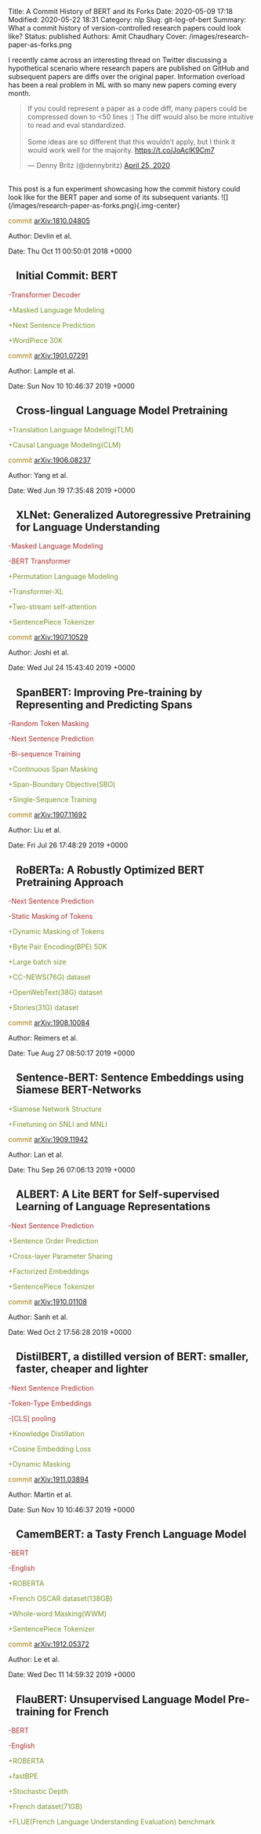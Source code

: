 Title: A Commit History of BERT and its Forks
Date: 2020-05-09 17:18
Modified: 2020-05-22 18:31
Category: nlp
Slug: git-log-of-bert
Summary: What a commit history of version-controlled research papers could look like?
Status: published
Authors: Amit Chaudhary
Cover: /images/research-paper-as-forks.png

I recently came across an interesting thread on Twitter discussing a hypothetical scenario where research papers are published on GitHub and subsequent papers are diffs over the original paper. Information overload has been a real problem in ML with so many new papers coming every month.  
<div class="img-center">     
<blockquote class="twitter-tweet tw-align-center" data-lang="en" data-dnt="true"><p lang="en" dir="ltr">If you could represent a paper as a code diff, many papers could be compressed down to &lt;50 lines :) The diff would also be more intuitive to read and eval standardized.<br><br>Some ideas are so different that this wouldn’t apply, but I think it would work well for the majority. <a href="https://t.co/JoAcIK9Cm7">https://t.co/JoAcIK9Cm7</a></p>&mdash; Denny Britz (@dennybritz) <a href="https://twitter.com/dennybritz/status/1254006850388983808?ref_src=twsrc%5Etfw">April 25, 2020</a></blockquote> <script async src="https://platform.twitter.com/widgets.js" charset="utf-8"></script>
</div>
<br>
This post is a fun experiment showcasing how the commit history could look like for the BERT paper and some of its subsequent variants.
![](/images/research-paper-as-forks.png){.img-center}
<br>

<article class="message is-dark">
<div class="message-body">
<p style="color: #A57705;">commit <a href="https://arxiv.org/abs/1810.04805">arXiv:1810.04805</a></p>   
<p>Author: Devlin et al.</p>  
<p>Date:   Thu Oct 11 00:50:01 2018 +0000</p>
<h2 style="padding-left: 1rem;">  
Initial Commit: BERT
</h2>  
<p style="color: #aa3131;">-Transformer Decoder</p>    
<p style="color: #7a942e;">+Masked Language Modeling</p>  
<p style="color: #7a942e;">+Next Sentence Prediction</p>  
<p style="color: #7a942e;">+WordPiece 30K</p>  
  </div>
</article>

<article class="message is-dark">
<div class="message-body">
<p style="color: #A57705;">commit <a href="https://arxiv.org/abs/1901.07291">arXiv:1901.07291</a></p>   
<p>Author: Lample et al.</p>  
<p>Date:   Sun Nov 10 10:46:37 2019 +0000</p>
<h2 style="padding-left: 1rem;">  
Cross-lingual Language Model Pretraining
</h2>  
<p style="color: #7a942e;">+Translation Language Modeling(TLM)</p>  
<p style="color: #7a942e;">+Causal Language Modeling(CLM)</p>  
  </div>
</article>


<article class="message is-dark">
<div class="message-body">
<p style="color: #A57705;">commit <a href="https://arxiv.org/abs/1906.08237">arXiv:1906.08237</a></p>   
<p>Author: Yang et al.</p>  
<p>Date:   Wed Jun 19 17:35:48 2019 +0000</p>
<h2 style="padding-left: 1rem;">  
XLNet: Generalized Autoregressive Pretraining for Language Understanding
</h2>  
<p style="color: #aa3131;">-Masked Language Modeling</p>    
<p style="color: #aa3131;">-BERT Transformer</p>    
<p style="color: #7a942e;">+Permutation Language Modeling</p>  
<p style="color: #7a942e;">+Transformer-XL</p>  
<p style="color: #7a942e;">+Two-stream self-attention</p>  
<p style="color: #7a942e;">+SentencePiece Tokenizer</p>  
  </div>
</article>


<article class="message is-dark">
<div class="message-body">
<p style="color: #A57705;">commit <a href="https://arxiv.org/abs/1907.10529">arXiv:1907.10529</a></p>   
<p>Author: Joshi et al.</p>  
<p>Date:   Wed Jul 24 15:43:40 2019 +0000</p>
<h2 style="padding-left: 1rem;">  
SpanBERT: Improving Pre-training by Representing and Predicting Spans
</h2>  
<p style="color: #aa3131;">-Random Token Masking</p>    
<p style="color: #aa3131;">-Next Sentence Prediction</p>    
<p style="color: #aa3131;">-Bi-sequence Training</p>    
<p style="color: #7a942e;">+Continuous Span Masking</p>  
<p style="color: #7a942e;">+Span-Boundary Objective(SBO)</p>  
<p style="color: #7a942e;">+Single-Sequence Training</p>  
  </div>
</article>


<article class="message is-dark">
<div class="message-body">
<p style="color: #A57705;">commit <a href="https://arxiv.org/abs/1907.11692">arXiv:1907.11692</a></p>   
<p>Author: Liu et al.</p>  
<p>Date:   Fri Jul 26 17:48:29 2019 +0000</p>
<h2 style="padding-left: 1rem;">  
RoBERTa: A Robustly Optimized BERT Pretraining Approach
</h2>  
<p style="color: #aa3131;">-Next Sentence Prediction</p>    
<p style="color: #aa3131;">-Static Masking of Tokens</p>    
<p style="color: #7a942e;">+Dynamic Masking of Tokens</p>  
<p style="color: #7a942e;">+Byte Pair Encoding(BPE) 50K</p>  
<p style="color: #7a942e;">+Large batch size</p>  
<p style="color: #7a942e;">+CC-NEWS(76G) dataset</p>  
<p style="color: #7a942e;">+OpenWebText(38G) dataset</p>  
<p style="color: #7a942e;">+Stories(31G) dataset</p>  
  </div>
</article>

<article class="message is-dark">
<div class="message-body">
<p style="color: #A57705;">commit <a href="https://arxiv.org/abs/1908.10084">arXiv:1908.10084</a></p>   
<p>Author: Reimers et al.</p>  
<p>Date:   Tue Aug 27 08:50:17 2019 +0000</p>
<h2 style="padding-left: 1rem;">  
Sentence-BERT: Sentence Embeddings using Siamese BERT-Networks
</h2>  
<p style="color: #7a942e;">+Siamese Network Structure</p>
<p style="color: #7a942e;">+Finetuning on SNLI and MNLI</p>
  </div>
</article>

<article class="message is-dark">
<div class="message-body">
<p style="color: #A57705;">commit <a href="https://arxiv.org/abs/1909.11942">arXiv:1909.11942</a></p>   
<p>Author: Lan et al.</p>  
<p>Date:   Thu Sep 26 07:06:13 2019 +0000</p>
<h2 style="padding-left: 1rem;">  
ALBERT: A Lite BERT for Self-supervised Learning of Language Representations
</h2>  
<p style="color: #aa3131;">-Next Sentence Prediction</p>    
<p style="color: #7a942e;">+Sentence Order Prediction</p>  
<p style="color: #7a942e;">+Cross-layer Parameter Sharing</p>  
<p style="color: #7a942e;">+Factorized Embeddings</p>  
<p style="color: #7a942e;">+SentencePiece Tokenizer</p>  
  </div>
</article>

<article class="message is-dark">
<div class="message-body">
<p style="color: #A57705;">commit <a href="https://arxiv.org/abs/1910.01108">arXiv:1910.01108</a></p>   
<p>Author: Sanh et al.</p>  
<p>Date:   Wed Oct 2 17:56:28 2019 +0000</p>
<h2 style="padding-left: 1rem;">  
DistilBERT, a distilled version of BERT: smaller, faster, cheaper and lighter
</h2>  
<p style="color: #aa3131;">-Next Sentence Prediction</p>    
<p style="color: #aa3131;">-Token-Type Embeddings</p>    
<p style="color: #aa3131;">-[CLS] pooling</p>    
<p style="color: #7a942e;">+Knowledge Distillation</p>  
<p style="color: #7a942e;">+Cosine Embedding Loss</p>  
<p style="color: #7a942e;">+Dynamic Masking</p>  
  </div>
</article>

<article class="message is-dark">
<div class="message-body">
<p style="color: #A57705;">commit <a href="https://arxiv.org/abs/1911.03894">arXiv:1911.03894</a></p>   
<p>Author: Martin et al.</p>  
<p>Date:   Sun Nov 10 10:46:37 2019 +0000</p>
<h2 style="padding-left: 1rem;">  
CamemBERT: a Tasty French Language Model
</h2>  
<p style="color: #aa3131;">-BERT</p>    
<p style="color: #aa3131;">-English</p>    
<p style="color: #7a942e;">+ROBERTA</p>  
<p style="color: #7a942e;">+French OSCAR dataset(138GB)</p>  
<p style="color: #7a942e;">+Whole-word Masking(WWM)</p>  
<p style="color: #7a942e;">+SentencePiece Tokenizer</p>  
  </div>
</article>

<article class="message is-dark">
<div class="message-body">
<p style="color: #A57705;">commit <a href="https://arxiv.org/abs/1912.05372">arXiv:1912.05372</a></p>   
<p>Author: Le et al.</p>  
<p>Date:   Wed Dec 11 14:59:32 2019 +0000</p>
<h2 style="padding-left: 1rem;">  
FlauBERT: Unsupervised Language Model Pre-training for French
</h2>  
<p style="color: #aa3131;">-BERT</p>    
<p style="color: #aa3131;">-English</p>   
<p style="color: #7a942e;">+ROBERTA</p>  
<p style="color: #7a942e;">+fastBPE</p>  
<p style="color: #7a942e;">+Stochastic Depth</p>  
<p style="color: #7a942e;">+French dataset(71GB)</p>  
<p style="color: #7a942e;">+FLUE(French Language Understanding Evaluation) benchmark</p>  
  </div>
</article>